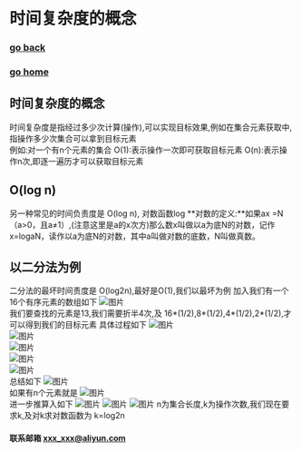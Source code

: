 #  时间复杂度的概念
### [go back](/x2q/algorithm/algorithm)      
### [go home](/x2q)       
## 时间复杂度的概念
时间复杂度是指经过多少次计算(操作),可以实现目标效果,例如在集合元素获取中,指操作多少次集合可以拿到目标元素  
例如:对一个有n个元素的集合
O(1):表示操作一次即可获取目标元素
O(n):表示操作n次,即逐一遍历才可以获取目标元素
## O(log n) 
另一种常见的时间负责度是 O(log n), 对数函数log
**对数的定义:**如果ax =N（a>0，且a≠1）,(注意这里是a的x次方)那么数x叫做以a为底N的对数，记作x=logaN，读作以a为底N的对数，其中a叫做对数的底数，N叫做真数。
## 以二分法为例
二分法的最坏时间责度是 O(log2n),最好是O(1),我们以最坏为例
加入我们有一个 16个有序元素的数组如下
![图片](/static/img/get1.png)  
我们要查找的元素是13,我们需要折半4次,及 16*(1/2),8*(1/2),4*(1/2),2*(1/2),才可以得到我们的目标元素
具体过程如下
![图片](/static/img/get2.png)  
![图片](/static/img/get3.png)  
![图片](/static/img/get4.png)  
![图片](/static/img/get5.png)  
![图片](/static/img/get6.png)  
总结如下
![图片](/static/img/get7.png)  
如果有n个元素就是
![图片](/static/img/get8.png)  
进一步推算入如下
![图片](/static/img/get9.png)
![图片](/static/img/get10.png)
![图片](/static/img/get11.png)
n为集合长度,k为操作次数,我们现在要求k,及对k求对数函数为  k=log2n

#### 联系邮箱 xxx_xxx@aliyun.com